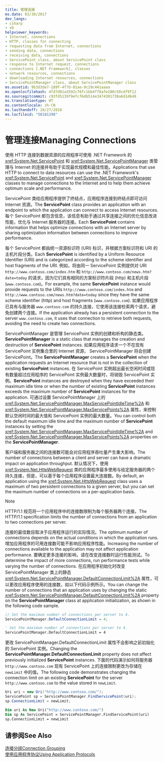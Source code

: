 ```yaml
---
title: 管理连接
ms.date: 03/30/2017
dev_langs:
- csharp
- vb
helpviewer_keywords:
- Internet, connections
- HTTP, classes for connecting
- requesting data from Internet, connections
- sending data, connections
- receiving data, connections
- ServicePoint class, about ServicePoint class
- response to Internet request, connections
- connections [.NET Framework], classes
- network resources, connections
- downloading Internet resources, connections
- ServicePointManager class, about ServicePointManager class
ms.assetid: 9b3d3de7-189f-4f7d-81ae-9c29c441aaaa
ms.openlocfilehash: 4fd7d01a3592c76fc1bb4ff8afe280c50cdf9f12
ms.sourcegitcommit: c93fd5139f9efcf6db514e3474301738a6d1d649
ms.translationtype: HT
ms.contentlocale: zh-CN
ms.lasthandoff: 10/27/2018
ms.locfileid: "50181298"
---
```

# <a name="managing-connections"></a><span data-ttu-id="9c337-102">管理连接</span><span class="sxs-lookup"><span data-stu-id="9c337-102">Managing Connections</span></span>
<span data-ttu-id="9c337-103">使用 HTTP 连接到数据资源的应用程序可使用 .NET Framework 的 <xref:System.Net.ServicePoint> 和 <xref:System.Net.ServicePointManager> 类管理与 Internet 的连接并有助于实现最优规模和最佳性能。</span><span class="sxs-lookup"><span data-stu-id="9c337-103">Applications that use HTTP to connect to data resources can use the .NET Framework's <xref:System.Net.ServicePoint> and <xref:System.Net.ServicePointManager> classes to manage connections to the Internet and to help them achieve optimum scale and performance.</span></span>  
  
 <span data-ttu-id="9c337-104">ServicePoint 类给应用程序提供了终结点，应用程序连接到终结点即可访问 Internet 资源。</span><span class="sxs-lookup"><span data-stu-id="9c337-104">The **ServicePoint** class provides an application with an endpoint to which the application can connect to access Internet resources.</span></span> <span data-ttu-id="9c337-105">每个 ServicePoint 都包含信息，该信息有助于通过共享连接之间的优化信息改进性能，优化与 Internet 服务器的连接。</span><span class="sxs-lookup"><span data-stu-id="9c337-105">Each **ServicePoint** contains information that helps optimize connections with an Internet server by sharing optimization information between connections to improve performance.</span></span>  
  
 <span data-ttu-id="9c337-106">每个 ServicePoint 都由统一资源标识符 (URI) 标识，并根据方案标识符和 URI 的主机片段分类。</span><span class="sxs-lookup"><span data-stu-id="9c337-106">Each **ServicePoint** is identified by a Uniform Resource Identifier (URI) and is categorized according to the scheme identifier and host fragments of the URI.</span></span> <span data-ttu-id="9c337-107">例如，将由同一 ServicePoint 实例提供对 URI `http://www.contoso.com/index.htm` 和 `http://www.contoso.com/news.htm?date=today` 的请求，因为它们具有相同的方案标识符片段 (http) 和主机片段(`www.contoso.com`)。</span><span class="sxs-lookup"><span data-stu-id="9c337-107">For example, the same **ServicePoint** instance would provide requests to the URIs `http://www.contoso.com/index.htm` and `http://www.contoso.com/news.htm?date=today` since they have the same scheme identifier (http) and host fragments (`www.contoso.com`).</span></span> <span data-ttu-id="9c337-108">如果应用程序已具有与服务器 `www.contoso.com` 的持久连接，它使用该连接检索两个请求，避免创建两个连接。</span><span class="sxs-lookup"><span data-stu-id="9c337-108">If the application already has a persistent connection to the server `www.contoso.com`, it uses that connection to retrieve both requests, avoiding the need to create two connections.</span></span>  
  
 <span data-ttu-id="9c337-109">ServicePointManager 是管理 ServicePoint 实例的创建和析构的静态类。</span><span class="sxs-lookup"><span data-stu-id="9c337-109">**ServicePointManager** is a static class that manages the creation and destruction of **ServicePoint** instances.</span></span> <span data-ttu-id="9c337-110">如果应用程序请求一个不在现有  ServicePoint 实例集合里的 Internet 资源， ServicePointManager 将会创建 ServicePoint。</span><span class="sxs-lookup"><span data-stu-id="9c337-110">The **ServicePointManager** creates a **ServicePoint** when the application requests an Internet resource that is not in the collection of existing **ServicePoint** instances.</span></span> <span data-ttu-id="9c337-111">在 ServicePoint 实例超出最长空闲时间或现有数量超过应用程序的 ServicePoint 实例最大数量时，将销毁 ServicePoint 实例。</span><span class="sxs-lookup"><span data-stu-id="9c337-111">**ServicePoint** instances are destroyed when they have exceeded their maximum idle time or when the number of existing **ServicePoint** instances exceeds the maximum number of **ServicePoint** instances for the application.</span></span> <span data-ttu-id="9c337-112">可通过设置 ServicePointManager 上的 <xref:System.Net.ServicePointManager.MaxServicePointIdleTime%2A> 和 <xref:System.Net.ServicePointManager.MaxServicePoints%2A> 属性，来控制默认空闲时间的最大值和 ServicePoint 实例的最大数量。</span><span class="sxs-lookup"><span data-stu-id="9c337-112">You can control both the default maximum idle time and the maximum number of **ServicePoint** instances by setting the <xref:System.Net.ServicePointManager.MaxServicePointIdleTime%2A> and <xref:System.Net.ServicePointManager.MaxServicePoints%2A> properties on the **ServicePointManager**.</span></span>  
  
 <span data-ttu-id="9c337-113">客户端和服务器之间的连接数可能会对应用程序吞吐量产生重大影响。</span><span class="sxs-lookup"><span data-stu-id="9c337-113">The number of connections between a client and server can have a dramatic impact on application throughput.</span></span> <span data-ttu-id="9c337-114">默认情况下，使用 <xref:System.Net.HttpWebRequest> 类的应用程序最多使用与给定服务器的两个持久连接，但是，可以基于每个应用程序设置最大连接数。</span><span class="sxs-lookup"><span data-stu-id="9c337-114">By default, an application using the <xref:System.Net.HttpWebRequest> class uses a maximum of two persistent connections to a given server, but you can set the maximum number of connections on a per-application basis.</span></span>  
  
> [!NOTE]
>  <span data-ttu-id="9c337-115">HTTP/1.1 规范将一个应用程序中的连接数限制为每个服务器两个连接。</span><span class="sxs-lookup"><span data-stu-id="9c337-115">The HTTP/1.1 specification limits the number of connections from an application to two connections per server.</span></span>  
  
 <span data-ttu-id="9c337-116">连接的最佳数目取决于应用程序运行的实际情况。</span><span class="sxs-lookup"><span data-stu-id="9c337-116">The optimum number of connections depends on the actual conditions in which the application runs.</span></span> <span data-ttu-id="9c337-117">增加应用程序的可用连接数可能不影响应用程序性能。</span><span class="sxs-lookup"><span data-stu-id="9c337-117">Increasing the number of connections available to the application may not affect application performance.</span></span> <span data-ttu-id="9c337-118">要确定更多连接的影响，请在改变连接数时运行性能测试。</span><span class="sxs-lookup"><span data-stu-id="9c337-118">To determine the impact of more connections, run performance tests while varying the number of connections.</span></span> <span data-ttu-id="9c337-119">在应用程序初始化时改变 ServicePointManager 类上的静态 <xref:System.Net.ServicePointManager.DefaultConnectionLimit%2A> 属性，可以更改应用程序使用的连接数，如以下代码示例所示。</span><span class="sxs-lookup"><span data-stu-id="9c337-119">You can change the number of connections that an application uses by changing the static <xref:System.Net.ServicePointManager.DefaultConnectionLimit%2A> property on the **ServicePointManager** class at application initialization, as shown in the following code sample.</span></span>  
  
```csharp  
// Set the maximum number of connections per server to 4.  
ServicePointManager.DefaultConnectionLimit = 4;  
```  
  
```vb  
' Set the maximum number of connections per server to 4.  
ServicePointManager.DefaultConnectionLimit = 4  
```  
  
 <span data-ttu-id="9c337-120">更改  ServicePointManager.DefaultConnectionLimit 属性不会影响之前初始化的 ServicePoint 实例。</span><span class="sxs-lookup"><span data-stu-id="9c337-120">Changing the **ServicePointManager.DefaultConnectionLimit** property does not affect previously initialized **ServicePoint** instances.</span></span> <span data-ttu-id="9c337-121">下面的代码演示如何将服务器 `http://www.contoso.com` 现有 ServicePoint 上的连接限制更改为存储在 `newLimit` 中的值。</span><span class="sxs-lookup"><span data-stu-id="9c337-121">The following code demonstrates changing the connection limit on an existing **ServicePoint** for the server `http://www.contoso.com` to the value stored in `newLimit`.</span></span>  
  
```csharp  
Uri uri = new Uri("http://www.contoso.com/");  
ServicePoint sp = ServicePointManager.FindServicePoint(uri);  
sp.ConnectionLimit = newLimit;  
```  
  
```vb  
Dim uri As New Uri("http://www.contoso.com/")  
Dim sp As ServicePoint = ServicePointManager.FindServicePoint(uri)  
sp.ConnectionLimit = newLimit  
```  
  
## <a name="see-also"></a><span data-ttu-id="9c337-122">请参阅</span><span class="sxs-lookup"><span data-stu-id="9c337-122">See Also</span></span>  
 [<span data-ttu-id="9c337-123">连接分组</span><span class="sxs-lookup"><span data-stu-id="9c337-123">Connection Grouping</span></span>](../../../docs/framework/network-programming/connection-grouping.md)  
 [<span data-ttu-id="9c337-124">使用应用程序协议</span><span class="sxs-lookup"><span data-stu-id="9c337-124">Using Application Protocols</span></span>](../../../docs/framework/network-programming/using-application-protocols.md)
